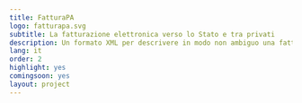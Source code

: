 ```yaml
---
title: FatturaPA
logo: fatturapa.svg
subtitle: La fatturazione elettronica verso lo Stato e tra privati
description: Un formato XML per descrivere in modo non ambiguo una fattura: scopri come può essere utile, anche tra privati, e come integrarlo nei tuoi software gestionali.
lang: it
order: 2
highlight: yes
comingsoon: yes
layout: project
---
```

